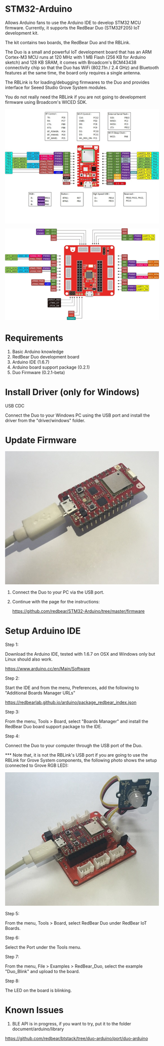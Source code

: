 
# STM32-Arduino

Allows Arduino fans to use the Arduino IDE to develop STM32 MCU firmware. Currently, it supports the RedBear Duo (STM32F205) IoT development kit.

The kit contains two boards, the RedBear Duo and the RBLink.

The Duo is a small and powerful IoT development board that has an ARM Cortex-M3 MCU runs at 120 MHz with 1 MB Flash (256 KB for Arduino sketch) and 128 KB SRAM, it comes with Broadcom's BCM43438 connectivity chip so that the Duo has WiFi (802.11n / 2.4 GHz) and Bluetooth features at the same time, the board only requires a single antenna.

The RBLink is for loading/debugging firmwares to the Duo and provides interface for Seeed Studio Grove System modules.

You do not really need the RBLink if you are not going to development firmware using Broadcom's WICED SDK.

![image](images/RBDuo_Pinout.jpg)

![image](images/RBLink_Pinout.jpg)

# Requirements

1. Basic Arduino knowledge
2. RedBear Duo development board
3. Arduino IDE (1.6.7)
4. Arduino board support package (0.2.1)
5. Duo Firmware (0.2.1-beta)

# Install Driver (only for Windows)

USB CDC

Connect the Duo to your Windows PC using the USB port and install the driver from the "driver/windows" folder.

# Update Firmware

![image](images/mode_standalone.jpg)

1. Connect the Duo to your PC via the USB port.

2. Continue with the page for the instructions:
	
	https://github.com/redbear/STM32-Arduino/tree/master/firmware

# Setup Arduino IDE

Step 1:

Download the Arduino IDE, tested with 1.6.7 on OSX and Windows only but Linux should also work.

https://www.arduino.cc/en/Main/Software

Step 2:

Start the IDE and from the menu, Preferences, add the following to "Additional Boards Manager URLs"

https://redbearlab.github.io/arduino/package_redbear_index.json

Step 3:

From the menu, Tools > Board, select "Boards Manager" and install the RedBear Duo board support package to the IDE.

Step 4:

Connect the Duo to your computer through the USB port of the Duo.

*** Note that, it is not the RBLink's USB port if you are going to use the RBLink for Grove System components, the following photo shows the setup (connected to Grove RGB LED):

![image](images/mode_grove.jpg)

Step 5:

From the menu, Tools > Board, select RedBear Duo under RedBear IoT Boards.

Step 6:

Select the Port under the Tools menu.

Step 7:

From the menu, File > Examples > RedBear_Duo, select the example "Duo_Blink" and upload to the board.

Step 8:

The LED on the board is blinking.

# Known Issues

1. BLE API is in progress, if you want to try, put it to the folder document/arduino/library

https://github.com/redbear/btstack/tree/duo-arduino/port/duo-arduino
